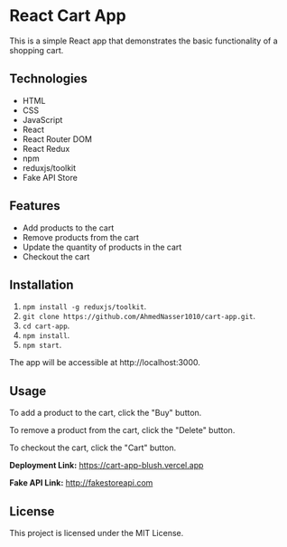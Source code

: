 # React Cart App

This is a simple React app that demonstrates the basic functionality of a shopping cart.

## Technologies

* HTML
* CSS
* JavaScript
* React
* React Router DOM
* React Redux
* npm
* reduxjs/toolkit
* Fake API Store

## Features

* Add products to the cart
* Remove products from the cart
* Update the quantity of products in the cart
* Checkout the cart

## Installation

1. `npm install -g reduxjs/toolkit`.
2. `git clone https://github.com/AhmedNasser1010/cart-app.git`.
3. `cd cart-app`.
4. `npm install`.
5. `npm start`.

The app will be accessible at http://localhost:3000.

## Usage

To add a product to the cart, click the "Buy" button.

To remove a product from the cart, click the "Delete" button.

To checkout the cart, click the "Cart" button.

**Deployment Link:** https://cart-app-blush.vercel.app

**Fake API Link:** http://fakestoreapi.com

## License

This project is licensed under the MIT License.

